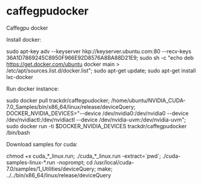# caffegpudocker
Caffegpu docker

Install docker:

sudo apt-key adv --keyserver hkp://keyserver.ubuntu.com:80 --recv-keys 36A1D7869245C8950F966E92D8576A8BA88D21E9;
sudo sh -c "echo deb https://get.docker.com/ubuntu docker main > /etc/apt/sources.list.d/docker.list";
sudo apt-get update;
sudo apt-get install lxc-docker

Run docker instance:

sudo docker pull trackdr/caffegpudocker;
/home/ubuntu/NVIDIA_CUDA-7.0_Samples/bin/x86_64/linux/release/deviceQuery;
DOCKER_NVIDIA_DEVICES="--device /dev/nvidia0:/dev/nvidia0 --device /dev/nvidiactl:/dev/nvidiactl --device /dev/nvidia-uvm:/dev/nvidia-uvm";
sudo docker run -ti $DOCKER_NVIDIA_DEVICES trackdr/caffegpudocker /bin/bash

Download samples for cuda:

chmod +x cuda\_\*\_linux.run;
./cuda\_\*\_linux.run -extract=\`pwd\`;
./cuda-samples-linux-\*.run -noprompt;
cd /usr/local/cuda-7.0/samples/1\_Utilities/deviceQuery;
make;
../../bin/x86_64/linux/release/deviceQuery
